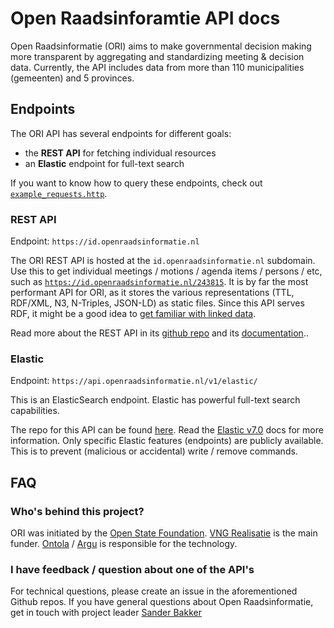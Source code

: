 # Open Raadsinforamtie API docs

Open Raadsinformatie (ORI) aims to make governmental decision making more transparent
by aggregating and standardizing meeting & decision data.
Currently, the API includes data from more than 110 municipalities (gemeenten) and 5 provinces.

## Endpoints

The ORI API has several endpoints for different goals:

- the **REST API** for fetching individual resources
- an **Elastic** endpoint for full-text search

If you want to know how to query these endpoints, check out [`example_requests.http`](/example_requests.http).

### REST API

Endpoint: `https://id.openraadsinformatie.nl`

The ORI REST API is hosted at the `id.openraadsinformatie.nl` subdomain.
Use this to get individual meetings / motions / agenda items / persons / etc, such as [`https://id.openraadsinformatie.nl/243815`](https://id.openraadsinformatie.nl/243815).
It is by far the most performant API for ORI, as it stores the various representations (TTL, RDF/XML, N3, N-Triples, JSON-LD) as static files.
Since this API serves RDF, it might be a good idea to [get familiar with linked data](https://ontola.io/what-is-linked-data/).

Read more about the REST API in its [github repo](https://github.com/ontola/ori_api) and its [documentation](https://id.openraadsinformatie.nl/)..

### Elastic

Endpoint: `https://api.openraadsinformatie.nl/v1/elastic/`

This is an ElasticSearch endpoint.
Elastic has powerful full-text search capabilities.

The repo for this API can be found [here](https://github.com/openstate/open-raadsinformatie).
Read the [Elastic v7.0](https://www.elastic.co/guide/en/elasticsearch/reference/7.0/index.html) docs for more information.
Only specific Elastic features (endpoints) are publicly available.
This is to prevent (malicious or accidental) write / remove commands.

## FAQ

### Who's behind this project?

ORI was initiated by the [Open State Foundation](https://openstate.eu).
[VNG Realisatie](https://www.vngrealisatie.nl/producten/pilots-open-raadsinformatie) is the main funder.
[Ontola](https://ontola.io) / [Argu](https://argu.co) is responsible for the technology.

### I have feedback / question about one of the API's

For technical questions, please create an issue in the aforementioned Github repos.
If you have general questions about Open Raadsinformatie, get in touch with project leader [Sander Bakker](mailto:sander.bakker@vng.nl)
